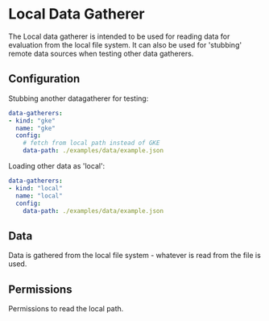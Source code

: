 # Local Data Gatherer

The Local data gatherer is intended to be used for reading data for evaluation
from the local file system. It can also be used for 'stubbing' remote data
sources when testing other data gatherers.

## Configuration

Stubbing another datagatherer for testing:

```yaml
data-gatherers:
- kind: "gke"
  name: "gke"
  config:
    # fetch from local path instead of GKE
    data-path: ./examples/data/example.json
```

Loading other data as 'local':

```yaml
data-gatherers:
- kind: "local"
  name: "local"
  config:
    data-path: ./examples/data/example.json
```

## Data

Data is gathered from the local file system - whatever is read from the file is
used.

## Permissions

Permissions to read the local path.
